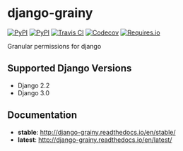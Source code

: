 # django-grainy

[![PyPI](https://img.shields.io/pypi/v/django-grainy.svg?maxAge=60)](https://pypi.python.org/pypi/django-grainy)
[![PyPI](https://img.shields.io/pypi/pyversions/django-grainy.svg?maxAge=600)](https://pypi.python.org/pypi/django-grainy)
[![Travis CI](https://img.shields.io/travis/20c/django-grainy.svg?maxAge=60)](https://travis-ci.org/20c/django-grainy)
[![Codecov](https://img.shields.io/codecov/c/github/20c/django-grainy/master.svg?maxAge=60)](https://codecov.io/github/20c/django-grainy)
[![Requires.io](https://img.shields.io/requires/github/20c/django-grainy.svg?maxAge=60)](https://requires.io/github/20c/django-grainy/requirements)

Granular permissions for django

## Supported Django Versions

- Django 2.2
- Django 3.0

## Documentation

- **stable**: http://django-grainy.readthedocs.io/en/stable/
- **latest**: http://django-grainy.readthedocs.io/en/latest/
